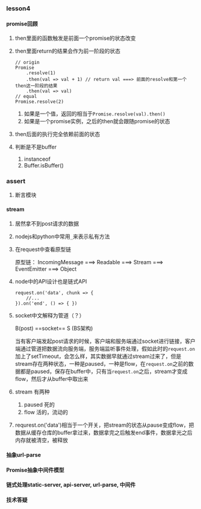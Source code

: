 ### lesson4
#### promise回顾
1. then里面的函数触发是前面一个promise的状态改变
2. then里面return的结果会作为前一阶段的状态

    ```
    // origin
    Promise
        .resolve(1)
        .then(val => val + 1) // return val ===> 前面的resolve和第一个then这一阶段的结果
        .then(val => val)
    // equal
    Promise.resolve(2)
    ```
    1. 如果是一个值，返回的相当于`Promise.resolve(val).then()`
    2. 如果是一个promise实例，之后的then就会跟随promise的状态
3. then后面的执行完全依赖前面的状态
4. 判断是不是buffer

    1. instanceof
    2. Buffer.isBuffer()

### assert 
1. 断言模块

#### stream
1. 居然拿不到post请求的数据
2. nodejs和python中常用`_`来表示私有方法
3. 在request中查看原型链

    原型链： IncomingMessage ===> Readable ===> Stream ===> EventEmitter ===> Object
4. node中的API设计也是链式API

    ```
    request.on('data', chunk => {
        //...
    }).on('end', () => { })
    ```
5. socket中文解释为管道（？）

    B(post) ==socket== S (BS架构)
    
    当有客户端发起post请求的时候，客户端和服务端通过socket进行链接，客户端通过管道把数据流向服务端，服务端监听事件处理，假如此时的`request.on`加上了setTimeout，会怎么样，其实数据早就通过stream过来了，但是stream存在两种状态，一种是paused，一种是flow，在`request.on`之前的数据都是paused，保存在buffer中，只有当`request.on`之后，stream才变成flow，然后才从buffer中取出来
6. stream 有两种

    1. paused 死的
    2. flow 活的，流动的
7. requrest.on('data')相当于一个开关，把stream的状态从pause变成flow，把数据从缓存仓库的buffer拿过来，数据拿完之后触发end事件，数据拿光之后内存就被清空，被释放

#### 抽象url-parse


#### Promise抽象中间件模型


#### 链式处理static-server, api-server, url-parse, 中间件


#### 技术答疑
